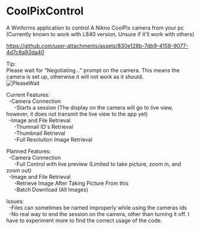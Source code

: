 # CoolPixControl
A Winforms application to control A Nikno CoolPix camera from your pc (Currently known to work with L840 version, Unsure if it'll work with others)




https://github.com/user-attachments/assets/830e128b-7db9-4158-9077-4d7c8a93da40





Tip:<br/>
Please wait for "Negotiating..." prompt on the camera. This means the camera is set up, otherwise it will not work as it should.<br/>
![PleaseWait](https://github.com/user-attachments/assets/8cd90fae-9ece-4287-88b9-29da3531ffbf)
<br/>

Current Features:<br/>
&ensp;-Camera Connection<br/>
&ensp;&ensp;&ensp;-Starts a session (The display on the camera will go to live view, however, it does not transmit the live view to the app yet)<br/>
&ensp;-Image and File Retrieval<br/>
&ensp;&ensp;&ensp;-Thumnail ID's Retrieval<br/>
&ensp;&ensp;&ensp;-Thumbnail Retrieval<br/>
&ensp;&ensp;&ensp;-Full Resolution Image Retrieval<br/>

Planned Features:<br/>
&ensp;-Camera Connection<br/>
&ensp;&ensp;&ensp;-Full Control with live preview (Limited to take picture, zoom in, and zoom out)<br/>
&ensp;-Image and File Retrieval<br/>
&ensp;&ensp;&ensp;-Retrieve Image After Taking Picture From this<br/>
&ensp;&ensp;&ensp;-Batch Download (All Images)<br/>



Issues:<br/>
&ensp;-Files can sometimes be named improperly while using the cameras ids<br/>
&ensp;-No real way to end the session on the camera, other than turning it off. I have to experiment more to find the correct usage of the code.
